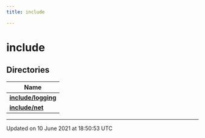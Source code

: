 ```yaml
---
title: include

---
```


# include

## Directories

| Name           |
| -------------- |
| **[include/logging](Files/dir_7188461832bb92671066220d237ea5f7.md#dir-include/logging)**  |
| **[include/net](Files/dir_2fa1ed3146d6c2b96c5cfe4341985326.md#dir-include/net)**  |






-------------------------------

Updated on 10 June 2021 at 18:50:53 UTC

